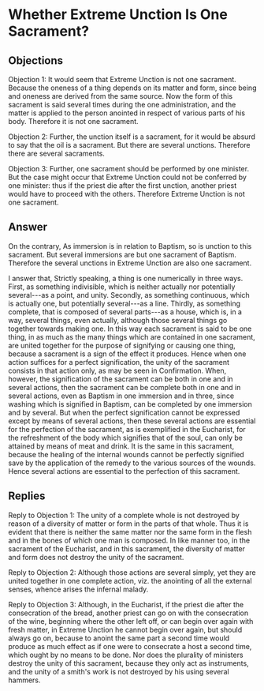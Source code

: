 # Whether Extreme Unction Is One Sacrament?

## Objections

Objection 1: It would seem that Extreme Unction is not one sacrament. Because the oneness of a thing depends on its matter and form, since being and oneness are derived from the same source. Now the form of this sacrament is said several times during the one administration, and the matter is applied to the person anointed in respect of various parts of his body. Therefore it is not one sacrament.

Objection 2: Further, the unction itself is a sacrament, for it would be absurd to say that the oil is a sacrament. But there are several unctions. Therefore there are several sacraments.

Objection 3: Further, one sacrament should be performed by one minister. But the case might occur that Extreme Unction could not be conferred by one minister: thus if the priest die after the first unction, another priest would have to proceed with the others. Therefore Extreme Unction is not one sacrament.

## Answer

On the contrary, As immersion is in relation to Baptism, so is unction to this sacrament. But several immersions are but one sacrament of Baptism. Therefore the several unctions in Extreme Unction are also one sacrament.

I answer that, Strictly speaking, a thing is one numerically in three ways. First, as something indivisible, which is neither actually nor potentially several---as a point, and unity. Secondly, as something continuous, which is actually one, but potentially several---as a line. Thirdly, as something complete, that is composed of several parts---as a house, which is, in a way, several things, even actually, although those several things go together towards making one. In this way each sacrament is said to be one thing, in as much as the many things which are contained in one sacrament, are united together for the purpose of signifying or causing one thing, because a sacrament is a sign of the effect it produces. Hence when one action suffices for a perfect signification, the unity of the sacrament consists in that action only, as may be seen in Confirmation. When, however, the signification of the sacrament can be both in one and in several actions, then the sacrament can be complete both in one and in several actions, even as Baptism in one immersion and in three, since washing which is signified in Baptism, can be completed by one immersion and by several. But when the perfect signification cannot be expressed except by means of several actions, then these several actions are essential for the perfection of the sacrament, as is exemplified in the Eucharist, for the refreshment of the body which signifies that of the soul, can only be attained by means of meat and drink. It is the same in this sacrament, because the healing of the internal wounds cannot be perfectly signified save by the application of the remedy to the various sources of the wounds. Hence several actions are essential to the perfection of this sacrament.

## Replies

Reply to Objection 1: The unity of a complete whole is not destroyed by reason of a diversity of matter or form in the parts of that whole. Thus it is evident that there is neither the same matter nor the same form in the flesh and in the bones of which one man is composed. In like manner too, in the sacrament of the Eucharist, and in this sacrament, the diversity of matter and form does not destroy the unity of the sacrament.

Reply to Objection 2: Although those actions are several simply, yet they are united together in one complete action, viz. the anointing of all the external senses, whence arises the infernal malady.

Reply to Objection 3: Although, in the Eucharist, if the priest die after the consecration of the bread, another priest can go on with the consecration of the wine, beginning where the other left off, or can begin over again with fresh matter, in Extreme Unction he cannot begin over again, but should always go on, because to anoint the same part a second time would produce as much effect as if one were to consecrate a host a second time, which ought by no means to be done. Nor does the plurality of ministers destroy the unity of this sacrament, because they only act as instruments, and the unity of a smith's work is not destroyed by his using several hammers.